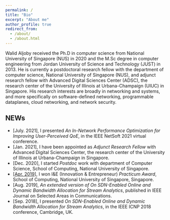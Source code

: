 ```yaml
---
permalink: /
title: "Bio"
excerpt: "About me"
author_profile: true
redirect_from: 
  - /about/
  - /about.html
---
```


Walid Aljoby received the Ph.D in computer science from National University of Singapore (NUS) in 2020 and the M.Sc degree in computer engineering from Jordan University of Science and Technology (JUST) in 2013. He is currently a postdoctoral research fellow with the department of computer science, National University of Singapore (NUS), and adjunct research fellow with Advanced Digital Sciences Center (ADSC), the research center of the University of Illinois at Urbana-Champaign (UIUC) in Singapore. His research interests are broadly in networking and systems, and more specifically on software-defined networking, programmable dataplanes, cloud networking, and network security.




NEWs
-------------------
<ul>
<li>
[July. 2021], I presented <i>An In-Network Performance Optimization for Improving User-Perceived QoE</i>, in the IEEE NetSoft 2021 virtual conference.
</li>
<li>
[Jan. 2021], I have been appointed as <i> Adjunct Research Fellow </i>with Advanced Digital Sciences Center, the research center of the University of Illinois at Urbana-Champaign in Singapore.
</li>
<li>
[Dec. 2020], I started <i>Postdoc</i> work with department of Computer Science, School of Computing, National University of Singapore.
</li>
<li>
<a href="https://www.comp.nus.edu.sg/entrepreneurship/awards/iepsocwinners">[Apr. 2019]</a>, I won I&E (Innovation & Entrepreneur) <i>Practicum Award</i>, School of Computing, National University of Singapore,
Singapore.
</li>
<li>
[Aug. 2019], <i>An extended version of On SDN-Enabled Online and Dynamic
Bandwidth Allocation for Stream Analytics</i>, published in IEEE Journal on Selected Areas in Communications.
</li>
<li>
[Sep. 2018], I presented <i>On SDN-Enabled Online and Dynamic
Bandwidth Allocation for Stream Analytics</i>, in the IEEE ICNP 2018 conference, Cambridge, UK.
</li>
</ul>